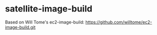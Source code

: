 # satellite-image-build

Based on Will Tome's ec2-image-build: https://github.com/willtome/ec2-image-build.git
